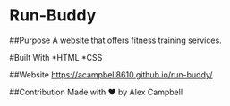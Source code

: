 # Run-Buddy

##Purpose
A website that offers fitness training services.

#Built With
*HTML
*CSS

##Website
https://acampbell8610.github.io/run-buddy/

##Contribution
Made with ❤️ by Alex Campbell
